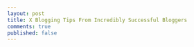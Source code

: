 ```yaml
---
layout: post
title: X Blogging Tips From Incredibly Successful Bloggers
comments: true
published: false
---
```


